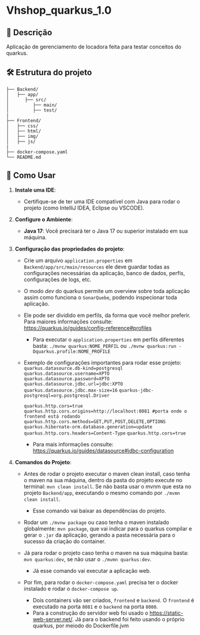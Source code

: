 # Vhshop_quarkus_1.0

## 🌟 Descrição
Aplicação de gerenciamento de locadora feita para testar conceitos do quarkus. 

## 🛠️ Estrutura do projeto 
```plaintext
├── Backend/                 
│   ├── app/
│      ├── src/
│         ├── main/
│         ├── test/
|
├── Frontend/
│   ├── css/
│   ├── html/
│   ├── img/
│   ├── js/
|
├── docker-compose.yaml
└── README.md 
```

## 🚀 Como Usar
1. **Instale uma IDE**:
   - Certifique-se de ter uma IDE compatível com Java para rodar o projeto (como IntelliJ IDEA, Eclipse ou VSCODE).

2. **Configure o Ambiente**:
   - **Java 17**: Você precisará ter o Java 17 ou superior instalado em sua máquina.

3. **Configuração das propriedades do projeto**:
   - Crie um arquivo `application.properties` em `Backend/app/src/main/resources` ele deve guardar todas as configurações necessárias da aplicação, banco de dados, perfis, configurações de logs, etc.   
   
   - O modo _dev_ do quarkus permite um overview sobre toda aplicação assim como funciona o `SonarQuebe`, podendo inspecionar toda aplicação.

   - Ele pode ser dividido em perfils, da forma que você melhor preferir. Para maiores informações consulte: https://quarkus.io/guides/config-reference#profiles
      - Para executar o `application.properties` em perfils diferentes basta: `./mvnw quarkus:NOME_PERFIL` ou `./mvnw quarkus:run -Dquarkus.profile:NOME_PROFILE` 

   - Exemplo de configurações importantes para rodar esse projeto:  
        `quarkus.datasource.db-kind=postgresql`
        `quarkus.datasource.username=XPTO`
        `quarkus.datasource.password=XPTO`
        `quarkus.datasource.jdbc.url=jdbc:XPTO`
        `quarkus.datasource.jdbc.max-size=16`
        `quarkus-jdbc-postgresql=org.postgresql.Driver`

        `quarkus.http.cors=true`
        `quarkus.http.cors.origins=http://localhost:8081 #porta onde o frontend está rodando`
        `quarkus.http.cors.methods=GET,PUT,POST,DELETE,OPTIONS`
        `quarkus.hibernate-orm.database.generation=update`
        `quarkus.http.cors.headers=Content-Type`
        `quarkus.http.cors=true`
     
        
     - Para mais informações consulte: https://quarkus.io/guides/datasource#jdbc-configuration

4. **Comandos do Projeto**:
   - Antes de rodar o projeto executar o maven clean install, caso tenha o maven na sua máquina, dentro da pasta do projeto execute no terminal: `mvn clean install`. Se não  basta usar o mvnm que esta no projeto `Backend/app`, executando o mesmo comando por `./mvmn clean install`.
     - Esse comando vai baixar as dependências do projeto.
       
   - Rodar um `./mvnw package` ou caso tenha o maven instalado globalmente: `mvn package`, que vai indicar para o quarkus compilar e gerar o `.jar` da aplicação, gerando a pasta necessária para o sucesso da criação do container. 

   - Já para rodar o projeto caso tenha o maven na sua máquina basta: `mvn quarkus:dev`, se não usar o `./mvmn quarkus:dev`.
     - Já esse comando vai executar a aplicação web.

   - Por fim, para rodar o `docker-compose.yaml` precisa ter o docker instalado e rodar o `docker-compose up`.
      - Dois containers vão ser criados, `frontend` e `backend`. O `frontend` é executado na porta `8081` e o `backend` na porta `8080`.
      - Para a construção do servidor web foi usado o https://static-web-server.net/. Já para o backend foi feito usando o próprio quarkus, por meiodo do Dockerfile.jvm
     

